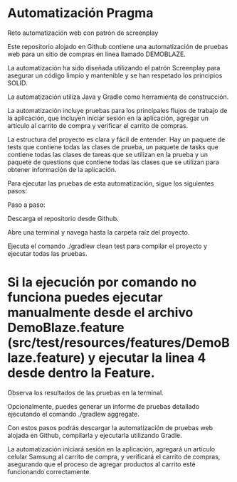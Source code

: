 # Automatización Pragma
Reto automatización web con patrón de screenplay

Este repositorio alojado en Github contiene una automatización de pruebas web para un sitio de compras en línea llamado DEMOBLAZE.

La automatización ha sido diseñada utilizando el patrón Screenplay para asegurar un código limpio y mantenible y se han respetado los principios SOLID.

La automatización utiliza Java y Gradle como herramienta de construcción.

La automatización incluye pruebas para los principales flujos de trabajo de la aplicación, que incluyen iniciar sesión en la aplicación, agregar un artículo al carrito de compra y verificar el carrito de compras.

La estructura del proyecto es clara y fácil de entender. Hay un paquete de tests que contiene todas las clases de prueba, un paquete de tasks que contiene todas las clases de tareas que se utilizan en la prueba y un paquete de questions que contiene todas las clases que se utilizan para obtener información de la aplicación.

Para ejecutar las pruebas de esta automatización, sigue los siguientes pasos:

Paso a paso:

Descarga el repositorio desde Github.

Abre una terminal y navega hasta la carpeta raíz del proyecto.

Ejecuta el comando ./gradlew clean test para compilar el proyecto y ejecutar todas las pruebas.

# Si la ejecución por comando no funciona puedes ejecutar manualmente desde el archivo DemoBlaze.feature (src/test/resources/features/DemoBlaze.feature) y ejecutar la linea 4 desde dentro la Feature. 

Observa los resultados de las pruebas en la terminal.

Opcionalmente, puedes generar un informe de pruebas detallado ejecutando el comando ./gradlew aggregate.

Con estos pasos podrás descargar la automatización de pruebas web alojada en Github, compilarla y ejecutarla utilizando Gradle.

La automatización iniciará sesión en la aplicación, agregará un articulo celular Samsung al carrito de compra, y verificará el carrito de compras, asegurando que el proceso de agregar productos al carrito esté funcionando correctamente.
